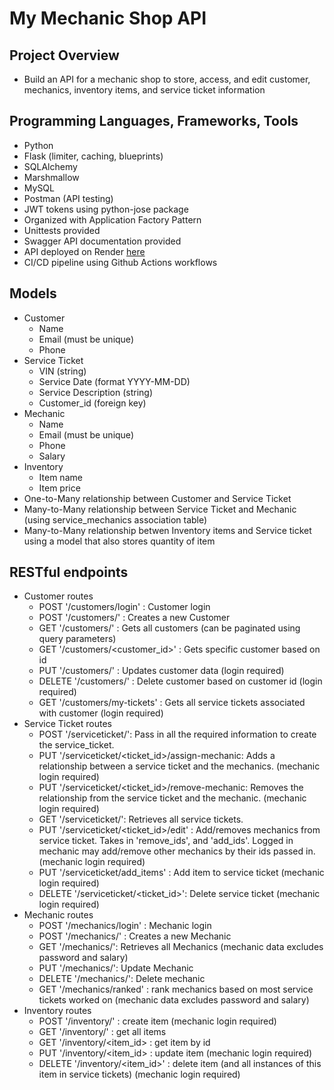 # My Mechanic Shop API

## Project Overview
- Build an API for a mechanic shop to store, access, and edit customer, mechanics, inventory items, and service ticket information

## Programming Languages, Frameworks, Tools
- Python
- Flask (limiter, caching, blueprints)
- SQLAlchemy
- Marshmallow
- MySQL
- Postman (API testing)
- JWT tokens using python-jose package
- Organized with Application Factory Pattern
- Unittests provided
- Swagger API documentation provided
- API deployed on Render [here](https://mymechanicshop-api.onrender.com)
- CI/CD pipeline using Github Actions workflows

## Models
- Customer
    - Name
    - Email (must be unique)
    - Phone
- Service Ticket
    - VIN (string)
    - Service Date (format YYYY-MM-DD)
    - Service Description (string)
    - Customer_id (foreign key)
- Mechanic
    - Name
    - Email (must be unique)
    - Phone
    - Salary
- Inventory
    - Item name
    - Item price
- One-to-Many relationship between Customer and Service Ticket
- Many-to-Many relationship between Service Ticket and Mechanic (using service_mechanics association table)
- Many-to-Many relationship betwen Inventory items and Service ticket using a model that also stores quantity of item

## RESTful endpoints
- Customer routes
    - POST '/customers/login' : Customer login
    - POST '/customers/' : Creates a new Customer
    - GET '/customers/' : Gets all customers (can be paginated using query parameters)
    - GET '/customers/<customer_id>' : Gets specific customer based on id
    - PUT '/customers/' : Updates customer data (login required)
    - DELETE '/customers/' : Delete customer based on customer id (login required)
    - GET '/customers/my-tickets' : Gets all service tickets associated with customer (login required)
- Service Ticket routes
    - POST '/serviceticket/': Pass in all the required information to create the service_ticket.
    - PUT '/serviceticket/<ticket_id>/assign-mechanic: Adds a relationship between a service ticket and the mechanics. (mechanic login required)
    - PUT '/serviceticket/<ticket_id>/remove-mechanic: Removes the relationship from the service ticket and the mechanic. (mechanic login required)
    - GET '/serviceticket/': Retrieves all service tickets.
    - PUT '/serviceticket/<ticket_id>/edit' : Add/removes mechanics from service ticket. Takes in 'remove_ids', and 'add_ids'. Logged in mechanic may add/remove other mechanics by their ids passed in. (mechanic login required)
    - PUT '/serviceticket/add_items' : Add item to service ticket (mechanic login required)
    - DELETE '/serviceticket/<ticket_id>': Delete service ticket (mechanic login required)
- Mechanic routes
    - POST '/mechanics/login' : Mechanic login
    - POST '/mechanics/' : Creates a new Mechanic
    - GET '/mechanics/': Retrieves all Mechanics (mechanic data excludes password and salary)
    - PUT '/mechanics/':  Update Mechanic
    - DELETE '/mechanics/': Delete mechanic
    - GET '/mechanics/ranked' : rank mechanics based on most service tickets worked on (mechanic data excludes password and salary)
- Inventory routes
    - POST '/inventory/' : create item (mechanic login required)
    - GET '/inventory/' : get all items
    - GET '/inventory/<item_id> : get item by id
    - PUT '/inventory/<item_id> : update item (mechanic login required)
    - DELETE '/inventory/<item_id>' : delete item (and all instances of this item in service tickets) (mechanic login required)